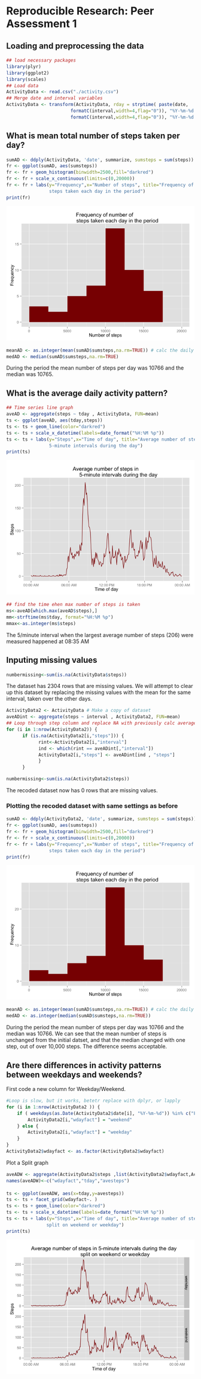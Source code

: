# Reproducible Research: Peer Assessment 1


## Loading and preprocessing the data

```r
## load necessary packages
library(plyr)
library(ggplot2)
library(scales)
## Load data
ActivityData <- read.csv("./activity.csv")
## Merge date and interval variables
ActivityData <- transform(ActivityData, rday = strptime( paste(date,
                        formatC(interval,width=4,flag="0")), "%Y-%m-%d %H%M"),tday = strptime( paste("1970-01-01",
                        formatC(interval,width=4,flag="0")), "%Y-%m-%d %H%M"))
```


## What is mean total number of steps taken per day?

```r
sumAD <- ddply(ActivityData, 'date', summarize, sumsteps = sum(steps))
fr <- ggplot(sumAD, aes(sumsteps))
fr <- fr + geom_histogram(binwidth=2500,fill="darkred")
fr <- fr + scale_x_continuous(limits=c(0,20000))
fr <- fr + labs(y="Frequency",x="Number of steps", title="Frequency of number of 
                steps taken each day in the period")
print(fr)
```

![](PA1_template_files/figure-html/unnamed-chunk-2-1.png) 


```r
meanAD <- as.integer(mean(sumAD$sumsteps,na.rm=TRUE)) # calc the daily mean steps
medAD <- median(sumAD$sumsteps,na.rm=TRUE)
```
During the period the mean number of steps per day was 10766 and the median 
was 10765.

## What is the average daily activity pattern?

```r
## Time series line graph
aveAD <- aggregate(steps ~ tday , ActivityData, FUN=mean)
ts <- ggplot(aveAD, aes(tday,steps))
ts <- ts + geom_line(color="darkred")
ts <- ts + scale_x_datetime(labels=date_format("%H:%M %p"))
ts <- ts + labs(y="Steps",x="Time of day", title="Average number of steps in 
                5-minute intervals during the day")
print(ts)
```

![](PA1_template_files/figure-html/unnamed-chunk-4-1.png) 


```r
## find the time ehen max number of steps is taken
ms<-aveAD[which.max(aveAD$steps),]
mm<-strftime(ms$tday, format="%H:%M %p")
mmax<-as.integer(ms$steps)
```
The 5/minute interval when the largest average number of steps (206) were measured 
happened at 08:35 AM 

## Inputing missing values


```r
numbermissing<-sum(is.na(ActivityData$steps))
```
The dataset has 2304 rows that are missing values. We will attempt 
to clear up this dataset by replacing the missing values with the mean for the 
same interval, taken over the other days.



```r
ActivityData2 <- ActivityData # Make a copy of dataset
aveADint <- aggregate(steps ~ interval , ActivityData2, FUN=mean)
## Loop through step column and replace NA with previously calc averages
for (i in 1:nrow(ActivityData2)) {
      if (is.na(ActivityData2[i,"steps"])) {
            rint<-ActivityData2[i,"interval"]
            ind <- which(rint == aveADint[,"interval"])
            ActivityData2[i,"steps"] <- aveADint[ind , "steps"]            
            } 
      }
```


```r
numbermissing<-sum(is.na(ActivityData2$steps))
```
The recoded dataset now has 0 rows that are missing values. 

### Plotting the recoded dataset with same settings as before

```r
sumAD <- ddply(ActivityData2, 'date', summarize, sumsteps = sum(steps))
fr <- ggplot(sumAD, aes(sumsteps))
fr <- fr + geom_histogram(binwidth=2500,fill="darkred")
fr <- fr + scale_x_continuous(limits=c(0,20000))
fr <- fr + labs(y="Frequency",x="Number of steps", title="Frequency of number of 
                steps taken each day in the period")
print(fr)
```

![](PA1_template_files/figure-html/unnamed-chunk-9-1.png) 


```r
meanAD <- as.integer(mean(sumAD$sumsteps,na.rm=TRUE)) # calc the daily mean steps
medAD <- as.integer(median(sumAD$sumsteps,na.rm=TRUE))
```
During the period the mean number of steps per day was 10766 and the median 
was 10766.
We can see that the mean number of steps is unchanged from the initial datset, and that the median changed with one step, out of over 10,000 steps. The difference seems acceptable.


## Are there differences in activity patterns between weekdays and weekends?

First code a new column for Weekday/Weekend.

```r
#Loop is slow, but it works, betetr replace with dplyr, or lapply
for (i in 1:nrow(ActivityData2 )) {
    if ( weekdays(as.Date(ActivityData2$date[i], "%Y-%m-%d")) %in% c("Friday","Saturday", "Sunday") ) {
        ActivityData2[i,"wdayfact"] = "weekend"
    } else {
        ActivityData2[i,"wdayfact"] = "weekday"
    }
}
ActivityData2$wdayfact <- as.factor(ActivityData2$wdayfact)
```
Plot a Split graph

```r
aveADW <- aggregate(ActivityData2$steps ,list(ActivityData2$wdayfact,ActivityData2$tday), FUN=mean)
names(aveADW)<-c("wdayfact","tday","avesteps")

ts <- ggplot(aveADW, aes(x=tday,y=avesteps))
ts <- ts + facet_grid(wdayfact~. )
ts <- ts + geom_line(color="darkred")
ts <- ts + scale_x_datetime(labels=date_format("%H:%M %p"))
ts <- ts + labs(y="Steps",x="Time of day", title="Average number of steps in 5-minute intervals during the day
               split on weekend or weekday")
print(ts)
```

![](PA1_template_files/figure-html/unnamed-chunk-12-1.png) 
